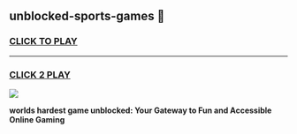 
## unblocked-sports-games 👋
<h3>
<a href="https://premium.freeplayer.one?title=unblocked-sports-games&ref=14F">CLICK TO PLAY</a></h3>
<hr>

<h3>
<a href="https://premium.freeplayer.one?title=unblocked-sports-games&ref=14F">CLICK 2 PLAY</a>
  
</h3>

<a href="https://premium.freeplayer.one?title=unblocked-sports-games&ref=12F/"><img src="https://clearcache.store/games.png"></a>


**worlds hardest game unblocked: Your Gateway to Fun and Accessible Online Gaming**
